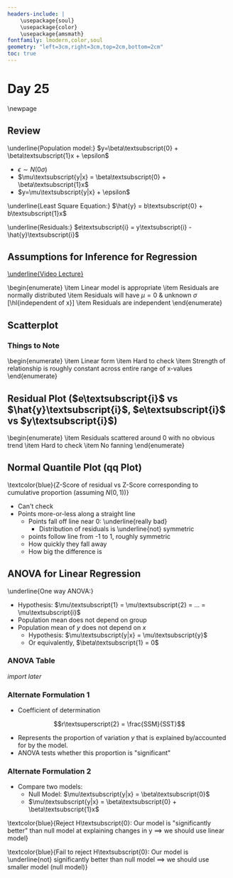 ```yaml
---
headers-include: |
	\usepackage{soul}
	\usepackage{color}
	\usepackage{amsmath}
fontfamily: lmodern,color,soul
geometry: "left=3cm,right=3cm,top=2cm,bottom=2cm"
toc: true
---
```


# Day 25

\newpage

## Review

\underline{Population model:} $y=\beta\textsubscript{0} + \beta\textsubscript{1}x + \epsilon$

- $\epsilon \sim N(0 \sigma)$
- $\mu\textsubscript{y|x} = \beta\textsubscript{0} + \beta\textsubscript{1}x$
- $y=\mu\textsubscript{y|x} + \epsilon$

\underline{Least Square Equation:} $\hat{y} = b\textsubscript{0} + b\textsubscript{1}x$

\underline{Residuals:} $e\textsubscript{i} = y\textsubscript{i} - \hat{y}\textsubscript{i}$

## Assumptions for Inference for Regression

[\underline{Video Lecture}](https://www.youtube.com/watch?v=Pf0R9m3_5v8)

\begin{enumerate}
\item Linear model is appropriate
\item Residuals are normally distributed
\item Residuals will have $\mu = 0$ \& unknown $\sigma$ [\hl{independent of x}]
\item Residuals are independent
\end{enumerate}

## Scatterplot

### Things to Note

\begin{enumerate}
\item Linear form
\item Hard to check
\item Strength of relationship is roughly constant across entire range of x-values
\end{enumerate}

## Residual Plot ($e\textsubscript{i}$ vs $\hat{y}\textsubscript{i}$, $e\textsubscript{i}$ vs $y\textsubscript{i}$)

\begin{enumerate}
\item Residuals scattered around 0 with no obvious trend
\item Hard to check
\item No fanning
\end{enumerate}

<!--![Example of Fanning](assets/fanning){width=50%}-->

## Normal Quantile Plot (qq Plot)

\textcolor{blue}{Z-Score of residual vs Z-Score corresponding to cumulative proportion (assuming $N(0, 1)$)}

- Can't check
- Points more-or-less along a straight line
  - Points fall off line near 0: \underline{really bad}
    - Distribution of residuals is \underline{not} symmetric
  - points follow line from -1 to 1, roughly symmetric
  - How quickly they fall away
  - How big the difference is

## ANOVA for Linear Regression

\underline{One way ANOVA:}

- Hypothesis: $\mu\textsubscript{1} = \mu\textsubscript{2} = ... = \mu\textsubscript{i}$
- Population mean does not depend on group
- Population mean of $y$ does not depend on $x$
  - Hypothesis: $\mu\textsubscript{y|x} = \mu\textsubscript{y}$
  - Or equivalently, $\beta\textsubscript{1} = 0$

### ANOVA Table

*import later*

### Alternate Formulation 1

- Coefficient of determination

$$r\textsuperscript{2} = \frac{SSM}{SST}$$

- Represents the proportion of variation $y$ that is explained by/accounted for by the model.
- ANOVA tests whether this proportion is "significant"

### Alternate Formulation 2

- Compare two models:
  - Null Model: $\mu\textsubscript{y|x} = \beta\textsubscript{0}$
  - $\mu\textsubscript{y|x} = \beta\textsubscript{0} + \beta\textsubscript{1}x$

\textcolor{blue}{Reject H\textsubscript{0}: Our model is "significantly better" than null model at explaining changes in y $\implies$ we should use linear model}

\textcolor{blue}{Fail to reject H\textsubscript{0}: Our model is \underline{not} significantly better than null model $\implies$ we should use smaller model (null model)}

